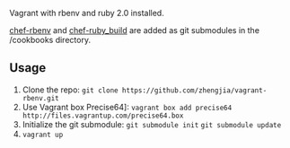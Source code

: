 Vagrant with rbenv and ruby 2.0 installed.

[chef-rbenv](https://github.com/fnichol/chef-rbenv.git) and [chef-ruby_build](https://github.com/fnichol/chef-ruby_build) are added as git submodules in the /cookbooks directory.

Usage
-----

1. Clone the repo: `git clone https://github.com/zhengjia/vagrant-rbenv.git`
2. Use Vagrant box Precise64]: `vagrant box add precise64 http://files.vagrantup.com/precise64.box`
3. Initialize the git submodule: `git submodule init` `git submodule update`
4. `vagrant up`

